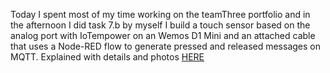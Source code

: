 Today I spent most of my time working on the teamThree portfolio and in the afternoon I did task 7.b by myself
I build a touch sensor based on the analog port with IoTempower on an Wemos D1 Mini and an attached cable that uses a Node-RED flow to generate pressed and released messages on MQTT.
Explained with details and photos [HERE](/TeamThree/Ulrichs%20Lab%20Tasks.md#7b-analog-touch-sensor)
